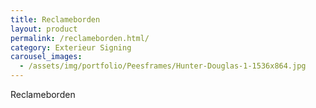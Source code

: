 ```yaml
---
title: Reclameborden
layout: product
permalink: /reclameborden.html/
category: Exterieur Signing
carousel_images:
  - /assets/img/portfolio/Peesframes/Hunter-Douglas-1-1536x864.jpg
---
```


Reclameborden
